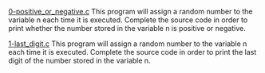[0-positive_or_negative.c](./0-positive_or_negative.c)
This program will assign a random number to the variable n each time it is executed. Complete the source code in order to print whether the number stored in the variable n is positive or negative.  

[1-last_digit.c](./1-last_digit.c)
This program will assign a random number to the variable n each time it is executed. Complete the source code in order to print the last digit of the number stored in the variable n.  


